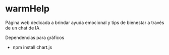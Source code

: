 # warmHelp

Página web dedicada a brindar ayuda emocional y tips de bienestar a través de un chat de IA.

Dependencias para gráficos

- npm install chart.js
